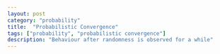 ```yaml
---
layout: post
category: "probability"
title:  "Probabilistic Convergence"
tags: ["probability", "probabilistic convergence"]
description: "Behaviour after randomness is observed for a while"
---
```


